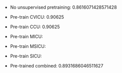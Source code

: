 - No unsupervised pretraining: 0.8616071428571428
- Pre-train CVICU: 0.90625
- Pre-train CCU: 0.90625
- Pre-train MICU:
- Pre-train MSICU:
- Pre-train SICU:



- Pre-trained combined: 0.8931686046511627